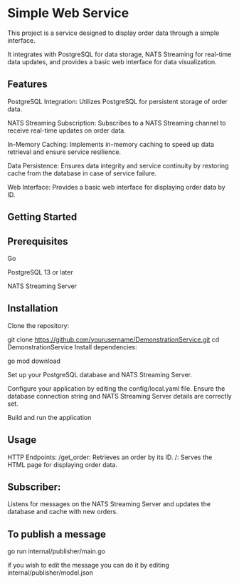 # Simple Web Service
This project is a service designed to display order data through a simple interface. 

It integrates with PostgreSQL for data storage, NATS Streaming for real-time data updates, and provides a basic web interface for data visualization.

## Features
PostgreSQL Integration: Utilizes PostgreSQL for persistent storage of order data.

NATS Streaming Subscription: Subscribes to a NATS Streaming channel to receive real-time updates on order data.

In-Memory Caching: Implements in-memory caching to speed up data retrieval and ensure service resilience.

Data Persistence: Ensures data integrity and service continuity by restoring cache from the database in case of service failure.

Web Interface: Provides a basic web interface for displaying order data by ID.

## Getting Started
## Prerequisites
Go 

PostgreSQL 13 or later

NATS Streaming Server

## Installation
Clone the repository:

git clone https://github.com/yourusername/DemonstrationService.git
cd DemonstrationService
Install dependencies:

go mod download

Set up your PostgreSQL database and NATS Streaming Server.

Configure your application by editing the config/local.yaml file. Ensure the database connection string and NATS Streaming Server details are correctly set.

Build and run the application

## Usage
HTTP Endpoints:
/get_order: Retrieves an order by its ID.
/: Serves the HTML page for displaying order data.

## Subscriber:
Listens for messages on the NATS Streaming Server and updates the database and cache with new orders.

## To publish a message
go run internal/publisher/main.go

if you wish to edit the message you can do it by editing internal/publisher/model.json
